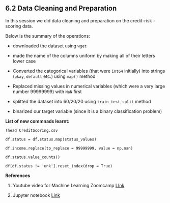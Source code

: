 ## 6.2 Data Cleaning and Preparation

In this session we did data cleaning and preparation on the credit-risk -scoring data. 

Below is the summary of the operations:

* downloaded the dataset using `wget`

* made the name of the columns uniform by making all of their letters lower case

* Converted the categorical variables (that were `int64` initially) into strings (`okay`, `default` etc.) using `map()` method

* Replaced missing values in numerical variables (which were a very large number 99999999) with `NaN` first

* splitted the dataset into 60/20/20 using `train_test_split` method

* binarized our target variable (since it is a binary classification problem)


**List of new commnads learnt:**

`!head CreditScoring.csv`

`df.status = df.status.map(status_values)`

`df.income.replace(to_replace = 99999999, value = np.nan)`

`df.status.value_counts()`

`df[df.status != 'unk'].reset_index(drop = True)`

**References**

1. Youtube video for Machine Learning Zoomcamp [LInk](https://www.youtube.com/watch?v=tfuQdI3YO2c&list=PL3MmuxUbc_hIhxl5Ji8t4O6lPAOpHaCLR&index=58)

2. Jupyter notebook [Link](https://github.com/bhasarma/mlcoursezoom-camp/blob/main/WK06-decision-trees/WEEK-06-notebook.ipynb)

